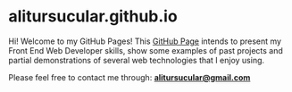 # alitursucular.github.io

Hi! Welcome to my GitHub Pages!
This [GitHub Page](https://alitursucular.github.io/) intends to present my Front End Web Developer skills, show some examples of past projects and partial demonstrations of several web technologies that I enjoy using.

Please feel free to contact me through: **alitursucular@gmail.com**

